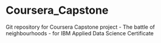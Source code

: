 # Coursera_Capstone
Git repository for Coursera Capstone project - The battle of neighbourhoods - for IBM Applied Data Science Certificate
